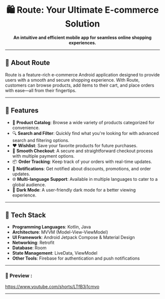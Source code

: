 <h1 align="center">🛍️ Route: Your Ultimate E-commerce Solution</h1>

<p align="center">
  <b>An intuitive and efficient mobile app for seamless online shopping experiences.</b>
</p>

---

## 📱 About Route

Route is a feature-rich e-commerce Android application designed to provide users with a smooth and secure shopping experience. With Route, customers can browse products, add items to their cart, and place orders with ease—all from their fingertips.

---

## 🌟 Features

- 🛒 **Product Catalog**: Browse a wide variety of products categorized for convenience.
- 🔍 **Search and Filter**: Quickly find what you're looking for with advanced search and filtering options.
- ❤️ **Wishlist**: Save your favorite products for future purchases.
- 🚀 **Smooth Checkout**: A secure and straightforward checkout process with multiple payment options.
- 📦 **Order Tracking**: Keep track of your orders with real-time updates.
- 🔔 **Notifications**: Get notified about discounts, promotions, and order updates.
- 🌐 **Multi-language Support**: Available in multiple languages to cater to a global audience.
- 🌙 **Dark Mode**: A user-friendly dark mode for a better viewing experience.

---

## 🔧 Tech Stack

- **Programming Languages**: Kotlin, Java
- **Architecture**: MVVM (Model-View-ViewModel)
- **UI Framework**: Android Jetpack Compose & Material Design
- **Networking**: Retrofit
- **Database**: Room
- **State Management**: LiveData, ViewModel
- **Other Tools**: Firebase for authentication and push notifications

---

### 🎥 Preview : 

https://www.youtube.com/shorts/LTfB3j1cmvo




---
